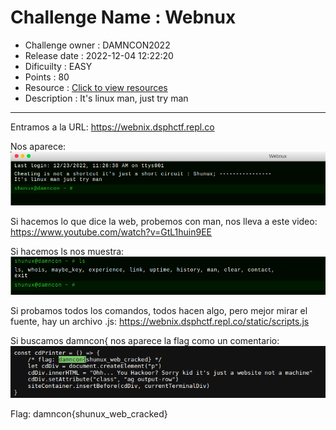 # Challenge Name : Webnux
- Challenge owner : DAMNCON2022
- Release date : 2022-12-04 12:22:20
- Dificuilty : EASY
- Points : 80
- Resource : [Click to view resources](https://webnix.dsphctf.repl.co)
- Description : It's linux man, just try man

---

Entramos a la URL: https://webnix.dsphctf.repl.co

Nos aparece:
![picture 1](../images/2022-12-23_112712_webnix.dsphctf.repl.co.png) 

Si hacemos lo que dice la web, probemos con man, nos lleva a este video: https://www.youtube.com/watch?v=GtL1huin9EE

Si hacemos ls nos muestra:
![picture 2](../images/2022-12-23_113107_webnix.dsphctf.repl.co.png)

Si probamos todos los comandos, todos hacen algo, pero mejor mirar el fuente, hay un archivo .js:
https://webnix.dsphctf.repl.co/static/scripts.js

Si buscamos damncon{ nos aparece la flag como un comentario:
![picture 3](../images/2022-12-23_115124_webnix.dsphctf.repl.co.png)

Flag: damncon{shunux_web_cracked}